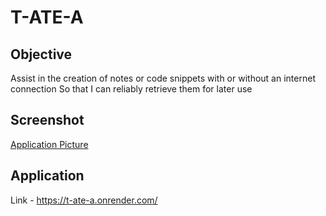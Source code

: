 # T-ATE-A

## Objective
Assist in the creation of notes or code snippets with or without an internet connection
So that I can reliably retrieve them for later use

## Screenshot
[Application Picture](/src/srcErr.png)

## Application
Link - https://t-ate-a.onrender.com/